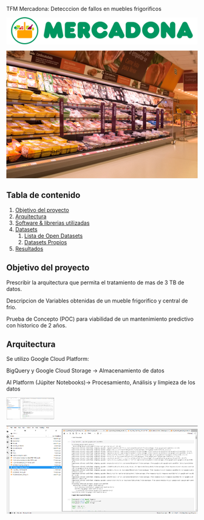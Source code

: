 TFM Mercadona: Detecccion de fallos en muebles frigorificos


![Logo](Images/mercadona_logo.png)



![Exercise architecture](Images/novofrio-expositor-02.jpg)


## Tabla de contenido

1. [Objetivo del proyecto](#Objetivo)
2. [Arquitectura](#Arquitectura)
3. [Software & librerias utilizadas](#software)
4. [Datasets](#datasets)
    1. [Lista de Open Datasets](#opendata)
    2. [Datasets Propios](#customdata)
5. [Resultados](#resultados)

## Objetivo del proyecto <a name="Objetivo"></a>

Prescribir la arquitectura que permita el tratamiento de mas de 3 TB de datos. 

Descripcion de Variables obtenidas de un mueble frigorifico y central de frio.

Prueba de Concepto (POC) para viabilidad de un mantenimiento predictivo con historico de 2 años.​


## Arquitectura <a name="Arquitectura"></a>

Se utilizo Google Cloud Platform:

BigQuery y Google Cloud Storage -> Almacenamiento de datos

AI Platform (Júpiter Notebooks)-> Procesamiento, Análisis y limpieza de los datos

<img src="./Images/Jupiter.png" width="25%"><br/>

![Jupiter](Images/Jupiter.png)


